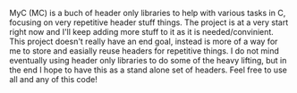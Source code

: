 MyC (MC) is a buch of header only libraries to help with various tasks in C, focusing on very repetitive header stuff things.
The project is at a very start right now and I'll keep adding more stuff to it as it is needed/convinient.
This project doesn't really have an end goal, instead is more of a way for me to store and easially reuse headers for repetitive things.
I do not mind eventually using header only libraries to do some of the heavy lifting, but in the end I hope to have this as a stand alone set of headers.
Feel free to use all and any of this code!
